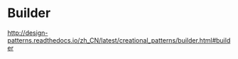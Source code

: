# Builder

http://design-patterns.readthedocs.io/zh_CN/latest/creational_patterns/builder.html#builder
